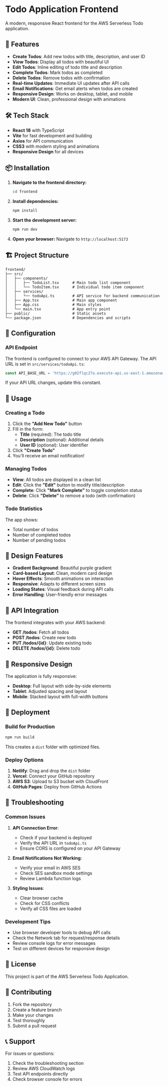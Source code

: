 # Todo Application Frontend

A modern, responsive React frontend for the AWS Serverless Todo application.

## 🚀 Features

- **Create Todos**: Add new todos with title, description, and user ID
- **View Todos**: Display all todos with beautiful UI
- **Edit Todos**: Inline editing of todo title and description
- **Complete Todos**: Mark todos as completed
- **Delete Todos**: Remove todos with confirmation
- **Real-time Updates**: Immediate UI updates after API calls
- **Email Notifications**: Get email alerts when todos are created
- **Responsive Design**: Works on desktop, tablet, and mobile
- **Modern UI**: Clean, professional design with animations

## 🛠️ Tech Stack

- **React 18** with TypeScript
- **Vite** for fast development and building
- **Axios** for API communication
- **CSS3** with modern styling and animations
- **Responsive Design** for all devices

## 📦 Installation

1. **Navigate to the frontend directory:**
   ```bash
   cd frontend
   ```

2. **Install dependencies:**
   ```bash
   npm install
   ```

3. **Start the development server:**
   ```bash
   npm run dev
   ```

4. **Open your browser:**
   Navigate to `http://localhost:5173`

## 🏗️ Project Structure

```
frontend/
├── src/
│   ├── components/
│   │   ├── TodoList.tsx      # Main todo list component
│   │   └── TodoItem.tsx      # Individual todo item component
│   ├── services/
│   │   └── todoApi.ts        # API service for backend communication
│   ├── App.tsx               # Main app component
│   ├── App.css               # Main styles
│   └── main.tsx              # App entry point
├── public/                   # Static assets
└── package.json              # Dependencies and scripts
```

## 🔧 Configuration

### API Endpoint

The frontend is configured to connect to your AWS API Gateway. The API URL is set in `src/services/todoApi.ts`:

```typescript
const API_BASE_URL = 'https://g02flqc27a.execute-api.us-east-1.amazonaws.com/prod';
```

If your API URL changes, update this constant.

## 🎯 Usage

### Creating a Todo

1. Click the **"Add New Todo"** button
2. Fill in the form:
   - **Title** (required): The todo title
   - **Description** (optional): Additional details
   - **User ID** (optional): User identifier
3. Click **"Create Todo"**
4. You'll receive an email notification!

### Managing Todos

- **View**: All todos are displayed in a clean list
- **Edit**: Click the **"Edit"** button to modify title/description
- **Complete**: Click **"Mark Complete"** to toggle completion status
- **Delete**: Click **"Delete"** to remove a todo (with confirmation)

### Todo Statistics

The app shows:
- Total number of todos
- Number of completed todos
- Number of pending todos

## 🎨 Design Features

- **Gradient Background**: Beautiful purple gradient
- **Card-based Layout**: Clean, modern card design
- **Hover Effects**: Smooth animations on interaction
- **Responsive**: Adapts to different screen sizes
- **Loading States**: Visual feedback during API calls
- **Error Handling**: User-friendly error messages

## 🔄 API Integration

The frontend integrates with your AWS backend:

- **GET /todos**: Fetch all todos
- **POST /todos**: Create new todo
- **PUT /todos/{id}**: Update existing todo
- **DELETE /todos/{id}**: Delete todo

## 📱 Responsive Design

The application is fully responsive:
- **Desktop**: Full layout with side-by-side elements
- **Tablet**: Adjusted spacing and layout
- **Mobile**: Stacked layout with full-width buttons

## 🚀 Deployment

### Build for Production

```bash
npm run build
```

This creates a `dist` folder with optimized files.

### Deploy Options

1. **Netlify**: Drag and drop the `dist` folder
2. **Vercel**: Connect your GitHub repository
3. **AWS S3**: Upload to S3 bucket with CloudFront
4. **GitHub Pages**: Deploy from GitHub Actions

## 🐛 Troubleshooting

### Common Issues

1. **API Connection Error**:
   - Check if your backend is deployed
   - Verify the API URL in `todoApi.ts`
   - Ensure CORS is configured on your API Gateway

2. **Email Notifications Not Working**:
   - Verify your email in AWS SES
   - Check SES sandbox mode settings
   - Review Lambda function logs

3. **Styling Issues**:
   - Clear browser cache
   - Check for CSS conflicts
   - Verify all CSS files are loaded

### Development Tips

- Use browser developer tools to debug API calls
- Check the Network tab for request/response details
- Review console logs for error messages
- Test on different devices for responsive design

## 📄 License

This project is part of the AWS Serverless Todo Application.

## 🤝 Contributing

1. Fork the repository
2. Create a feature branch
3. Make your changes
4. Test thoroughly
5. Submit a pull request

## 📞 Support

For issues or questions:
1. Check the troubleshooting section
2. Review AWS CloudWatch logs
3. Test API endpoints directly
4. Check browser console for errors
